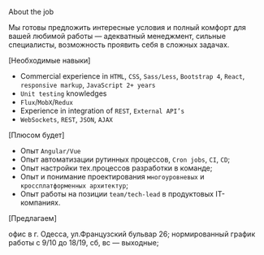 About the job

Мы готовы предложить интересные условия и полный комфорт для вашей любимой
работы — адекватный менеджмент, сильные специалисты, возможность проявить себя в
сложных задачах.

[Необходимые навыки]

- Commercial experience in `HTML`, `CSS`, `Sass/Less`, `Bootstrap 4`, `React`,
  `responsive markup`, `JavaScript 2+ years`
- `Unit testing` knowledges
- `Flux`/`MobX`/`Redux`
- Experience in integration of `REST`, `External API’s`
- `WebSockets`, `REST`, `JSON`, `AJAX`

[Плюсом будет]

- Опыт `Angular/Vue`
- Опыт автоматизации рутинных процессов, `Cron jobs`, `CI`, `CD`;
- Опыт настройки тех.процессов разработки в команде;
- Опыт и понимание проектирования `многоуровневых` и
  `кроссплатформенных архитектур`;
- Опыт работы на позиции `team/tech-lead` в продуктовых IT-компаниях.

[Предлагаем]

офис в г. Одесса, ул.Французский бульвар 26; нормированный график работы с 9/10
до 18/19, сб, вс — выходные;
